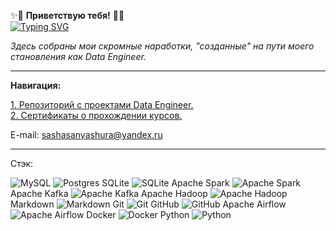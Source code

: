 ✨👋 **Приветствую тебя!**  👋✨   
[![Typing SVG](https://readme-typing-svg.herokuapp.com?font=Fira+Code&pause=1000&color=F73C22&width=435&lines=Я;Филоненко+Александр;Data+Engineer)](https://git.io/typing-svg)

*Здесь собраны мои скромные наработки, "созданные" на пути моего становления как Data Engineer.*

__________________________________________________________________________________________________

**Навигация:**

[1. Репозиторий с проектами Data Engineer.](https://github.com/brrndalex/Data-Engineer-Projects)  
[2. Сертификаты о прохождении курсов.](https://github.com/brrndalex/Data-Engineer-Projects/tree/main/%D0%A1%D0%B5%D1%80%D1%82%D0%B8%D1%84%D0%B8%D0%BA%D0%B0%D1%82%D1%8B%20%D0%BE%20%D0%BF%D1%80%D0%BE%D1%85%D0%BE%D0%B6%D0%B4%D0%B5%D0%BD%D0%B8%D0%B8%20%D0%BA%D1%83%D1%80%D1%81%D0%BE%D0%B2)   
    
<!--
**brrndalex/brrndalex** is a ✨ _special_ ✨ repository because its `README.md` (this file) appears on your GitHub profile.

Here are some ideas to get you started:

- 🔭 I’m currently working on ...
- 🌱 I’m currently learning ...
- 👯 I’m looking to collaborate on ...
- 🤔 I’m looking for help with ...
- 💬 Ask me about ...
- 📫 How to reach me: ...
- 😄 Pronouns: ...
- ⚡ Fun fact: ...
-->

E-mail: sashasanyashura@yandex.ru
_________________________________________________________________________________________________________________________

Стэк:

![MySQL](https://img.shields.io/badge/mysql-4479A1.svg?style=for-the-badge&logo=mysql&logoColor=white) ![Postgres](https://img.shields.io/badge/postgres-%23316192.svg?style=for-the-badge&logo=postgresql&logoColor=white)  SQLite 	![SQLite](https://img.shields.io/badge/sqlite-%2307405e.svg?style=for-the-badge&logo=sqlite&logoColor=white)  Apache Spark  ![Apache Spark](https://img.shields.io/badge/Apache%20Spark-FDEE21?style=flat-square&logo=apachespark&logoColor=black)  Apache Kafka ![Apache Kafka](https://img.shields.io/badge/Apache%20Kafka-000?style=for-the-badge&logo=apachekafka)  Apache Hadoop ![Apache Hadoop](https://img.shields.io/badge/Apache%20Hadoop-66CCFF?style=for-the-badge&logo=apachehadoop&logoColor=black) Markdown  ![Markdown](https://img.shields.io/badge/markdown-%23000000.svg?style=for-the-badge&logo=markdown&logoColor=white)  Git ![Git](https://img.shields.io/badge/git-%23F05033.svg?style=for-the-badge&logo=git&logoColor=white)  GitHub  ![GitHub](https://img.shields.io/badge/github-%23121011.svg?style=for-the-badge&logo=github&logoColor=white)  Apache Airflow  ![Apache Airflow](https://img.shields.io/badge/Apache%20Airflow-017CEE?style=for-the-badge&logo=Apache%20Airflow&logoColor=white)   Docker ![Docker](https://img.shields.io/badge/docker-%230db7ed.svg?style=for-the-badge&logo=docker&logoColor=white)    Python 	![Python](https://img.shields.io/badge/python-3670A0?style=for-the-badge&logo=python&logoColor=ffdd54)
